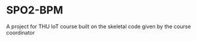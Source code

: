 # SPO2-BPM
 A project for THU IoT course built on the skeletal code given by the course coordinator

